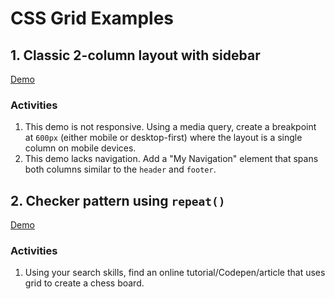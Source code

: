 # CSS Grid Examples
## 1. Classic 2-column layout with sidebar
[Demo](classic-sidebar-layout)

### Activities
1. This demo is not responsive. Using a media query, create a breakpoint at `600px` (either mobile or desktop-first) where the layout is a single column on mobile devices.
2. This demo lacks navigation. Add a "My Navigation" element that spans both columns similar to the `header` and `footer`.

## 2. Checker pattern using `repeat()`
[Demo](checker-pattern)

### Activities
1. Using your search skills, find an online tutorial/Codepen/article that uses grid to create a chess board.